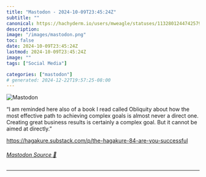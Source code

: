 ```yaml
---
title: "Mastodon - 2024-10-09T23:45:24Z"
subtitle: ""
canonical: https://hachyderm.io/users/mweagle/statuses/113280124474257932
description:
image: "/images/mastodon.png"
toc: false
date: 2024-10-09T23:45:24Z
lastmod: 2024-10-09T23:45:24Z
image: ""
tags: ["Social Media"]

categories: ["mastodon"]
# generated: 2024-12-22T19:57:25-08:00
---
```

![Mastodon](/images/mastodon.png)

<p>“I am reminded here also of a book I read called Obliquity about how the most effective path to achieving complex goals is almost never a direct one. Creating great business results is certainly a complex goal. But it cannot be aimed at directly.”</p><p><a href="https://hagakure.substack.com/p/the-hagakure-84-are-you-successful" target="_blank" rel="nofollow noopener noreferrer" translate="no"><span class="invisible">https://</span><span class="ellipsis">hagakure.substack.com/p/the-ha</span><span class="invisible">gakure-84-are-you-successful</span></a></p>


###### [Mastodon Source 🐘](https://hachyderm.io/@mweagle/113280124474257932)

___
